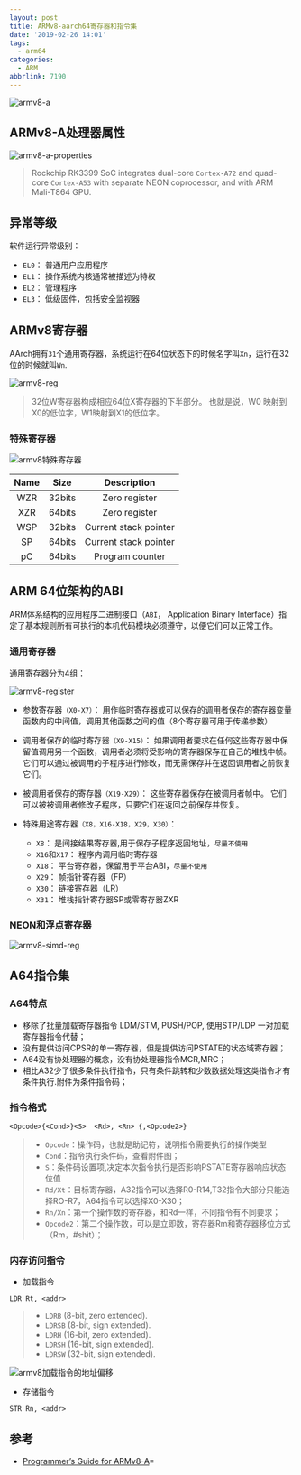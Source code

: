 ```yaml
---
layout: post
title: ARMv8-aarch64寄存器和指令集
date: '2019-02-26 14:01'
tags:
  - arm64
categories:
  - ARM
abbrlink: 7190
---
```


![armv8-a](/images/2019/02/armv8_a.png)

<!--more-->

## ARMv8-A处理器属性

![armv8-a-properties](/images/2019/02/armv8_a_properties.png)

> Rockchip RK3399 SoC integrates dual-core `Cortex-A72` and quad-core `Cortex-A53` with separate NEON coprocessor, and with ARM Mali-T864 GPU.


## 异常等级

软件运行异常级别：

- `EL0`： 普通用户应用程序
- `EL1`： 操作系统内核通常被描述为特权
- `EL2`： 管理程序
- `EL3`： 低级固件，包括安全监视器


## ARMv8寄存器

AArch拥有`31`个通用寄存器，系统运行在64位状态下的时候名字叫`Xn`，运行在32位的时候就叫`Wn`.

![armv8-reg](/images/2019/02/armv8_reg.png)

> 32位W寄存器构成相应64位X寄存器的下半部分。 也就是说，W0
映射到X0的低位字，W1映射到X1的低位字。

### 特殊寄存器

![armv8特殊寄存器](/images/2019/02/armv8特殊寄存器.png)

| Name |  Size  |      Description      |
|:----:|:------:|:---------------------:|
| WZR  | 32bits |     Zero register     |
| XZR  | 64bits |     Zero register     |
| WSP  | 32bits | Current stack pointer |
|  SP  | 64bits | Current stack pointer |
|  pC  | 64bits |    Program counter    |


## ARM 64位架构的ABI

ARM体系结构的应用程序二进制接口（`ABI`， Application Binary Interface）指定了基本规则所有可执行的本机代码模块必须遵守，以便它们可以正常工作。

### 通用寄存器

通用寄存器分为4组：

![armv8-register](/images/2019/02/armv8_register.png)

- 参数寄存器`（X0-X7）`： 用作临时寄存器或可以保存的调用者保存的寄存器变量函数内的中间值，调用其他函数之间的值（8个寄存器可用于传递参数）

- 调用者保存的临时寄存器`（X9-X15）`： 如果调用者要求在任何这些寄存器中保留值调用另一个函数，调用者必须将受影响的寄存器保存在自己的堆栈中帧。 它们可以通过被调用的子程序进行修改，而无需保存并在返回调用者之前恢复它们。

- 被调用者保存的寄存器`（X19-X29）`： 这些寄存器保存在被调用者帧中。 它们可以被被调用者修改子程序，只要它们在返回之前保存并恢复。

- 特殊用途寄存器`（X8，X16-X18，X29，X30）`：
  - `X8`： 是间接结果寄存器,用于保存子程序返回地址，`尽量不使用`
  - `X16`和`X17`： 程序内调用临时寄存器
  - `X18`： 平台寄存器，保留用于平台ABI，`尽量不使用`
  - `X29`： 帧指针寄存器（FP）
  - `X30`： 链接寄存器（LR）
  - `X31`： 堆栈指针寄存器SP或零寄存器ZXR

### NEON和浮点寄存器

![armv8-simd-reg](/images/2019/02/armv8_simd_reg.png)


## A64指令集

### A64特点

- 移除了批量加载寄存器指令 LDM/STM, PUSH/POP, 使用STP/LDP 一对加载寄存器指令代替；
- 没有提供访问CPSR的单一寄存器，但是提供访问PSTATE的状态域寄存器；
- A64没有协处理器的概念，没有协处理器指令MCR,MRC；
- 相比A32少了很多条件执行指令，只有条件跳转和少数数据处理这类指令才有条件执行.附件为条件指令码；

### 指令格式

```
<Opcode>{<Cond>}<S>  <Rd>, <Rn> {,<Opcode2>}
```
> - `Opcode`：操作码，也就是助记符，说明指令需要执行的操作类型
> - `Cond`：指令执行条件码，查看附件图；
> - `S`：条件码设置项,决定本次指令执行是否影响PSTATE寄存器响应状态位值
> - `Rd/Xt`：目标寄存器，A32指令可以选择R0-R14,T32指令大部分只能选择RO-R7，A64指令可以选择X0-X30；
> - `Rn/Xn`：第一个操作数的寄存器，和Rd一样，不同指令有不同要求；
> - `Opcode2`：第二个操作数，可以是立即数，寄存器Rm和寄存器移位方式（Rm，#shit）；

### 内存访问指令

- 加载指令
```
LDR Rt, <addr>
```
> - `LDRB` (8-bit, zero extended).
> - `LDRSB` (8-bit, sign extended).
> - `LDRH` (16-bit, zero extended).
> - `LDRSH` (16-bit, sign extended).
> - `LDRSW` (32-bit, sign extended).

![armv8加载指令的地址偏移](/images/2019/02/armv8加载指令的地址偏移.png)

- 存储指令
```
STR Rn, <addr>
```

## 参考

* [Programmer’s Guide for ARMv8-A](/downloads/arm/DEN0024A_v8_architecture_PG.pdf)=
